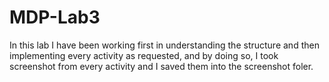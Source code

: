 # MDP-Lab3

In this lab I have been working first in understanding the structure and then implementing every activity as requested, and by doing so, I took screenshot from every activity and I saved them into the screenshot foler.
